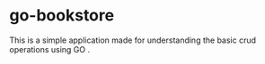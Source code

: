 # go-bookstore
This is a simple application made for understanding the basic crud operations using GO .
